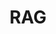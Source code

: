 ---
title: RAG
description:
image: ghost.jpg

# Badge style
style:
    background: "#0177b8"
    color: "#fff"
---